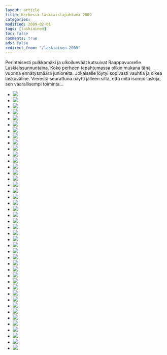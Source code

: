 ```yaml
--- 
layout: article 
title: Kerkesix laskiaistapahtuma 2009 
categories: 
modified: 2009-02-01 
tags: [laskiainen]
toc: false 
comments: true 
ads: false 
redirect_from: "/laskiainen-2009" 
--- 
```


Perinteisesti pulkkamäki ja ulkoilueväät kutsuivat Raappavuorelle
Laskiaissunnuntaina. Koko perheen tapahtumassa olikin mukana tänä vuonna
ennätysmäärä junioreita. Jokaiselle löytyi sopivasti vauhtia ja oikea
laskuväline. Vierestä seurattuna näytti jälleen siltä, että mitä isompi
laskija, sen vaarallisempi toiminta…

<div class="image-gallery">

-   [![](/Media/Default/ImageGalleries/laskiainen-2009/Thumbnails/Laskiainen%2020090222%20001.jpg)](/Media/Default/ImageGalleries/laskiainen-2009/Laskiainen%2020090222%20001.jpg)
-   [![](/Media/Default/ImageGalleries/laskiainen-2009/Thumbnails/Laskiainen%2020090222%20006.jpg)](/Media/Default/ImageGalleries/laskiainen-2009/Laskiainen%2020090222%20006.jpg)
-   [![](/Media/Default/ImageGalleries/laskiainen-2009/Thumbnails/Laskiainen%2020090222%20010.jpg)](/Media/Default/ImageGalleries/laskiainen-2009/Laskiainen%2020090222%20010.jpg)
-   [![](/Media/Default/ImageGalleries/laskiainen-2009/Thumbnails/Laskiainen%2020090222%20013.jpg)](/Media/Default/ImageGalleries/laskiainen-2009/Laskiainen%2020090222%20013.jpg)
-   [![](/Media/Default/ImageGalleries/laskiainen-2009/Thumbnails/Laskiainen%2020090222%20017.jpg)](/Media/Default/ImageGalleries/laskiainen-2009/Laskiainen%2020090222%20017.jpg)
-   [![](/Media/Default/ImageGalleries/laskiainen-2009/Thumbnails/Laskiainen%2020090222%20018.jpg)](/Media/Default/ImageGalleries/laskiainen-2009/Laskiainen%2020090222%20018.jpg)
-   [![](/Media/Default/ImageGalleries/laskiainen-2009/Thumbnails/Laskiainen%2020090222%20029.jpg)](/Media/Default/ImageGalleries/laskiainen-2009/Laskiainen%2020090222%20029.jpg)
-   [![](/Media/Default/ImageGalleries/laskiainen-2009/Thumbnails/Laskiainen%2020090222%20045.jpg)](/Media/Default/ImageGalleries/laskiainen-2009/Laskiainen%2020090222%20045.jpg)
-   [![](/Media/Default/ImageGalleries/laskiainen-2009/Thumbnails/Laskiainen%2020090222%20047.jpg)](/Media/Default/ImageGalleries/laskiainen-2009/Laskiainen%2020090222%20047.jpg)
-   [![](/Media/Default/ImageGalleries/laskiainen-2009/Thumbnails/Laskiainen%2020090222%20052.jpg)](/Media/Default/ImageGalleries/laskiainen-2009/Laskiainen%2020090222%20052.jpg)
-   [![](/Media/Default/ImageGalleries/laskiainen-2009/Thumbnails/Laskiainen%2020090222%20068.jpg)](/Media/Default/ImageGalleries/laskiainen-2009/Laskiainen%2020090222%20068.jpg)
-   [![](/Media/Default/ImageGalleries/laskiainen-2009/Thumbnails/Laskiainen%2020090222%20070.jpg)](/Media/Default/ImageGalleries/laskiainen-2009/Laskiainen%2020090222%20070.jpg)
-   [![](/Media/Default/ImageGalleries/laskiainen-2009/Thumbnails/Laskiainen%2020090222%20083.jpg)](/Media/Default/ImageGalleries/laskiainen-2009/Laskiainen%2020090222%20083.jpg)
-   [![](/Media/Default/ImageGalleries/laskiainen-2009/Thumbnails/Laskiainen%2020090222%20093.jpg)](/Media/Default/ImageGalleries/laskiainen-2009/Laskiainen%2020090222%20093.jpg)
-   [![](/Media/Default/ImageGalleries/laskiainen-2009/Thumbnails/Laskiainen%2020090222%20100.jpg)](/Media/Default/ImageGalleries/laskiainen-2009/Laskiainen%2020090222%20100.jpg)
-   [![](/Media/Default/ImageGalleries/laskiainen-2009/Thumbnails/Laskiainen%2020090222%20106.jpg)](/Media/Default/ImageGalleries/laskiainen-2009/Laskiainen%2020090222%20106.jpg)
-   [![](/Media/Default/ImageGalleries/laskiainen-2009/Thumbnails/Laskiainen%2020090222%20108.jpg)](/Media/Default/ImageGalleries/laskiainen-2009/Laskiainen%2020090222%20108.jpg)
-   [![](/Media/Default/ImageGalleries/laskiainen-2009/Thumbnails/Laskiainen%2020090222%20116.jpg)](/Media/Default/ImageGalleries/laskiainen-2009/Laskiainen%2020090222%20116.jpg)
-   [![](/Media/Default/ImageGalleries/laskiainen-2009/Thumbnails/Laskiainen%2020090222%20125.jpg)](/Media/Default/ImageGalleries/laskiainen-2009/Laskiainen%2020090222%20125.jpg)
-   [![](/Media/Default/ImageGalleries/laskiainen-2009/Thumbnails/Laskiainen%2020090222%20133.jpg)](/Media/Default/ImageGalleries/laskiainen-2009/Laskiainen%2020090222%20133.jpg)
-   [![](/Media/Default/ImageGalleries/laskiainen-2009/Thumbnails/Laskiainen%2020090222%20142.jpg)](/Media/Default/ImageGalleries/laskiainen-2009/Laskiainen%2020090222%20142.jpg)
-   [![](/Media/Default/ImageGalleries/laskiainen-2009/Thumbnails/Laskiainen%2020090222%20143.jpg)](/Media/Default/ImageGalleries/laskiainen-2009/Laskiainen%2020090222%20143.jpg)
-   [![](/Media/Default/ImageGalleries/laskiainen-2009/Thumbnails/Laskiainen%2020090222%20150.jpg)](/Media/Default/ImageGalleries/laskiainen-2009/Laskiainen%2020090222%20150.jpg)
-   [![](/Media/Default/ImageGalleries/laskiainen-2009/Thumbnails/Laskiainen%2020090222%20154.jpg)](/Media/Default/ImageGalleries/laskiainen-2009/Laskiainen%2020090222%20154.jpg)
-   [![](/Media/Default/ImageGalleries/laskiainen-2009/Thumbnails/Laskiainen%2020090222%20157.jpg)](/Media/Default/ImageGalleries/laskiainen-2009/Laskiainen%2020090222%20157.jpg)
-   [![](/Media/Default/ImageGalleries/laskiainen-2009/Thumbnails/Laskiainen%2020090222%20168.jpg)](/Media/Default/ImageGalleries/laskiainen-2009/Laskiainen%2020090222%20168.jpg)
-   [![](/Media/Default/ImageGalleries/laskiainen-2009/Thumbnails/Laskiainen%2020090222%20183.jpg)](/Media/Default/ImageGalleries/laskiainen-2009/Laskiainen%2020090222%20183.jpg)
-   [![](/Media/Default/ImageGalleries/laskiainen-2009/Thumbnails/Laskiainen%2020090222%20188.jpg)](/Media/Default/ImageGalleries/laskiainen-2009/Laskiainen%2020090222%20188.jpg)
-   [![](/Media/Default/ImageGalleries/laskiainen-2009/Thumbnails/Laskiainen%2020090222%20196.jpg)](/Media/Default/ImageGalleries/laskiainen-2009/Laskiainen%2020090222%20196.jpg)
-   [![](/Media/Default/ImageGalleries/laskiainen-2009/Thumbnails/Laskiainen%2020090222%20200.jpg)](/Media/Default/ImageGalleries/laskiainen-2009/Laskiainen%2020090222%20200.jpg)
-   [![](/Media/Default/ImageGalleries/laskiainen-2009/Thumbnails/Laskiainen%2020090222%20215.jpg)](/Media/Default/ImageGalleries/laskiainen-2009/Laskiainen%2020090222%20215.jpg)
-   [![](/Media/Default/ImageGalleries/laskiainen-2009/Thumbnails/Laskiainen%2020090222%20219.jpg)](/Media/Default/ImageGalleries/laskiainen-2009/Laskiainen%2020090222%20219.jpg)
-   [![](/Media/Default/ImageGalleries/laskiainen-2009/Thumbnails/Äkäslompolo%20∩09%20037.JPG)](/Media/Default/ImageGalleries/laskiainen-2009/Äkäslompolo%20∩09%20037.JPG)
-   [![](/Media/Default/ImageGalleries/laskiainen-2009/Thumbnails/Äkäslompolo%20∩09%20038.JPG)](/Media/Default/ImageGalleries/laskiainen-2009/Äkäslompolo%20∩09%20038.JPG)
-   [![](/Media/Default/ImageGalleries/laskiainen-2009/Thumbnails/Äkäslompolo%20∩09%20039.JPG)](/Media/Default/ImageGalleries/laskiainen-2009/Äkäslompolo%20∩09%20039.JPG)
-   [![](/Media/Default/ImageGalleries/laskiainen-2009/Thumbnails/Äkäslompolo%20∩09%20040.JPG)](/Media/Default/ImageGalleries/laskiainen-2009/Äkäslompolo%20∩09%20040.JPG)
-   [![](/Media/Default/ImageGalleries/laskiainen-2009/Thumbnails/Äkäslompolo%20∩09%20041.JPG)](/Media/Default/ImageGalleries/laskiainen-2009/Äkäslompolo%20∩09%20041.JPG)
-   [![](/Media/Default/ImageGalleries/laskiainen-2009/Thumbnails/Äkäslompolo%20∩09%20043.JPG)](/Media/Default/ImageGalleries/laskiainen-2009/Äkäslompolo%20∩09%20043.JPG)
-   [![](/Media/Default/ImageGalleries/laskiainen-2009/Thumbnails/Äkäslompolo%20∩09%20044.JPG)](/Media/Default/ImageGalleries/laskiainen-2009/Äkäslompolo%20∩09%20044.JPG)
-   [![](/Media/Default/ImageGalleries/laskiainen-2009/Thumbnails/Äkäslompolo%20∩09%20045.JPG)](/Media/Default/ImageGalleries/laskiainen-2009/Äkäslompolo%20∩09%20045.JPG)
-   [![](/Media/Default/ImageGalleries/laskiainen-2009/Thumbnails/Äkäslompolo%20∩09%20046.JPG)](/Media/Default/ImageGalleries/laskiainen-2009/Äkäslompolo%20∩09%20046.JPG)
-   [![](/Media/Default/ImageGalleries/laskiainen-2009/Thumbnails/Äkäslompolo%20∩09%20047.JPG)](/Media/Default/ImageGalleries/laskiainen-2009/Äkäslompolo%20∩09%20047.JPG)
-   [![](/Media/Default/ImageGalleries/laskiainen-2009/Thumbnails/Äkäslompolo_∩09_042.JPG)](/Media/Default/ImageGalleries/laskiainen-2009/Äkäslompolo_∩09_042.JPG)

</div>
